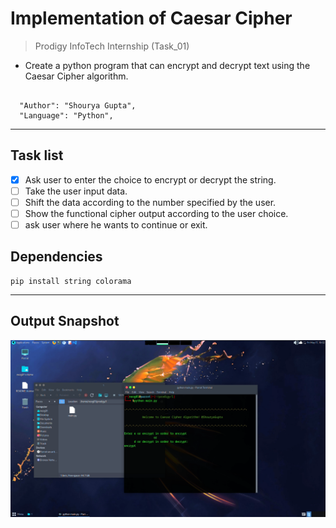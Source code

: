 # Implementation of Caesar Cipher
> Prodigy InfoTech Internship (Task_01)

* Create a python program that can encrypt and decrypt text using the Caesar Cipher algorithm.

```

  "Author": "Shourya Gupta",
  "Language": "Python",

``` 
***
## Task list
- [x] Ask user to enter the choice to encrypt or decrypt the string.
- [ ] Take the user input data.
- [ ] Shift the data according to the number specified by the user.
- [ ] Show the functional cipher output according to the user choice.
- [ ] ask user where he wants to continue or exit.

## Dependencies

```
pip install string colorama
```
---
## Output Snapshot
<p align="center"><img align="center" alt="jpg" src="./task1.png" /></p>
